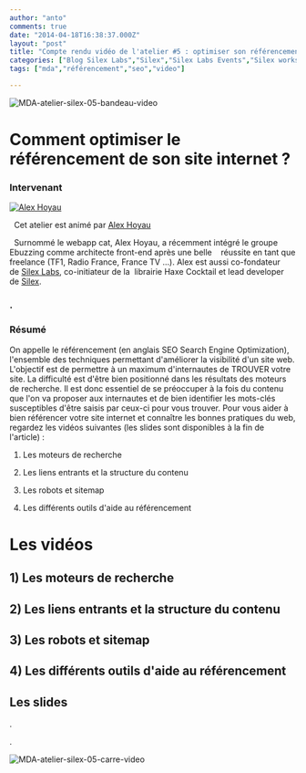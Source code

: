 ```yaml
---
author: "anto"
comments: true
date: "2014-04-18T16:38:37.000Z"
layout: "post"
title: "Compte rendu vidéo de l'atelier #5 : optimiser son référencement"
categories: ["Blog Silex Labs","Silex","Silex Labs Events","Silex workshops","The Blog"]
tags: ["mda","référencement","seo","video"]

---
```

![MDA-atelier-silex-05-bandeau-video](https://www.silexlabs.org/wp-content/uploads/2014/04/MDA-atelier-silex-05-bandeau-video.png)


# Comment optimiser le référencement de son site internet ?




### Intervenant




[![Alex Hoyau](https://www.silexlabs.org/wp-content/uploads/2014/04/lexoyo_1360759868_79-150x150.jpg)](https://www.silexlabs.org/wp-content/uploads/2014/04/lexoyo_1360759868_79.jpg)




  Cet atelier est animé par [Alex Hoyau](https://lexoyo.me/)




  Surnommé le webapp cat, Alex Hoyau, a récemment intégré le groupe Ebuzzing comme architecte front-end après une belle    réussite en tant que freelance (TF1, Radio France, France TV …). Alex est aussi co-fondateur de [Silex Labs](https://www.silexlabs.org/), co-initiateur de la  librairie Haxe Cocktail et lead developer de [Silex](http://www.silex.me/).








###




### .




### Résumé


On appelle le référencement (en anglais SEO Search Engine Optimization), l'ensemble des techniques permettant d'améliorer la visibilité d'un site web. L'objectif est de permettre à un maximum d'internautes de TROUVER votre site. La difficulté est d'être bien positionné dans les résultats des moteurs de recherche. Il est donc essentiel de se préoccuper à la fois du contenu que l'on va proposer aux internautes et de bien identifier les mots-clés susceptibles d'être saisis par ceux-ci pour vous trouver. Pour vous aider à bien référencer votre site internet et connaître les bonnes pratiques du web, regardez les vidéos suivantes (les slides sont disponibles à la fin de l'article) :

1) Les moteurs de recherche







2) Les liens entrants et la structure du contenu

3) Les robots et sitemap









4) Les différents outils d'aide au référencement





# Les vidéos




## 1) Les moteurs de recherche












## 2) Les liens entrants et la structure du contenu








## 3) Les robots et sitemap








## 4) Les différents outils d'aide au référencement





## Les slides



.

.

![MDA-atelier-silex-05-carre-video](https://www.silexlabs.org/wp-content/uploads/2014/04/MDA-atelier-silex-05-carre-video.png)


